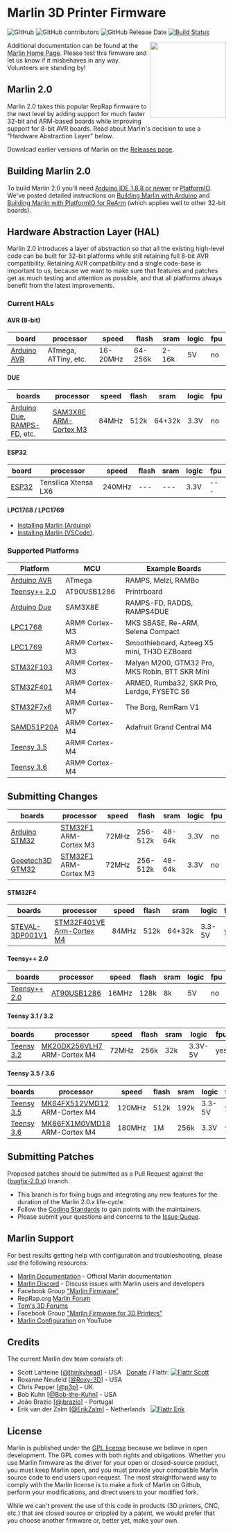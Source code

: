 # Marlin 3D Printer Firmware

![GitHub](https://img.shields.io/github/license/marlinfirmware/marlin.svg)
![GitHub contributors](https://img.shields.io/github/contributors/marlinfirmware/marlin.svg)
![GitHub Release Date](https://img.shields.io/github/release-date/marlinfirmware/marlin.svg)
[![Build Status](https://github.com/MarlinFirmware/Marlin/workflows/CI/badge.svg?branch=bugfix-2.0.x)](https://github.com/MarlinFirmware/Marlin/actions)

<img align="right" width=175 src="buildroot/share/pixmaps/logo/marlin-250.png" />

Additional documentation can be found at the [Marlin Home Page](https://marlinfw.org/).
Please test this firmware and let us know if it misbehaves in any way. Volunteers are standing by!

## Marlin 2.0

Marlin 2.0 takes this popular RepRap firmware to the next level by adding support for much faster 32-bit and ARM-based boards while improving support for 8-bit AVR boards. Read about Marlin's decision to use a "Hardware Abstraction Layer" below.

Download earlier versions of Marlin on the [Releases page](https://github.com/MarlinFirmware/Marlin/releases).

## Building Marlin 2.0

To build Marlin 2.0 you'll need [Arduino IDE 1.8.8 or newer](https://www.arduino.cc/en/main/software) or [PlatformIO](http://docs.platformio.org/en/latest/ide.html#platformio-ide). We've posted detailed instructions on [Building Marlin with Arduino](https://marlinfw.org/docs/basics/install_arduino.html) and [Building Marlin with PlatformIO for ReArm](https://marlinfw.org/docs/basics/install_rearm.html) (which applies well to other 32-bit boards).

## Hardware Abstraction Layer (HAL)

Marlin 2.0 introduces a layer of abstraction so that all the existing high-level code can be built for 32-bit platforms while still retaining full 8-bit AVR compatibility. Retaining AVR compatibility and a single code-base is important to us, because we want to make sure that features and patches get as much testing and attention as possible, and that all platforms always benefit from the latest improvements.

### Current HALs

  #### AVR (8-bit)

  | board                                  | processor            | speed    | flash   | sram  | logic | fpu |
  | -------------------------------------- | -------------------- | -------- | ------- | ----- | ----- | --- |
  | [Arduino AVR](https://www.arduino.cc/) | ATmega, ATTiny, etc. | 16-20MHz | 64-256k | 2-16k | 5V    | no  |

  #### DUE

  | boards                                                                                                           | processor                                                                  | speed | flash | sram   | logic | fpu |
  | ---------------------------------------------------------------------------------------------------------------- | -------------------------------------------------------------------------- | ----- | ----- | ------ | ----- | --- |
  | [Arduino Due](https://www.arduino.cc/en/Guide/ArduinoDue), [RAMPS-FD](http://www.reprap.org/wiki/RAMPS-FD), etc. | [SAM3X8E ARM-Cortex M3](http://www.microchip.com/wwwproducts/en/ATsam3x8e) | 84MHz | 512k  | 64+32k | 3.3V  | no  |

  #### ESP32

  | board                                                                  | processor            | speed  | flash | sram | logic | fpu |
  | ---------------------------------------------------------------------- | -------------------- | ------ | ----- | ---- | ----- | --- |
  | [ESP32](https://www.espressif.com/en/products/hardware/esp32/overview) | Tensilica Xtensa LX6 | 240MHz | ---   | ---  | 3.3V  | --- |

  #### LPC1768 / LPC1769

  - [Installing Marlin (Arduino)](http://marlinfw.org/docs/basics/install_arduino.html)
  - [Installing Marlin (VSCode)](http://marlinfw.org/docs/basics/install_platformio_vscode.html).

### Supported Platforms

  | Platform                                                                                                                                                                                                  | MCU            | Example Boards                                  |
  | --------------------------------------------------------------------------------------------------------------------------------------------------------------------------------------------------------- | -------------- | ----------------------------------------------- |
  | [Arduino AVR](https://www.arduino.cc/)                                                                                                                                                                    | ATmega         | RAMPS, Melzi, RAMBo                             |
  | [Teensy++ 2.0](http://www.microchip.com/wwwproducts/en/AT90USB1286)                                                                                                                                       | AT90USB1286    | Printrboard                                     |
  | [Arduino Due](https://www.arduino.cc/en/Guide/ArduinoDue)                                                                                                                                                 | SAM3X8E        | RAMPS-FD, RADDS, RAMPS4DUE                      |
  | [LPC1768](http://www.nxp.com/products/microcontrollers-and-processors/arm-based-processors-and-mcus/lpc-cortex-m-mcus/lpc1700-cortex-m3/512kb-flash-64kb-sram-ethernet-usb-lqfp100-package:LPC1768FBD100) | ARM® Cortex-M3 | MKS SBASE, Re-ARM, Selena Compact               |
  | [LPC1769](https://www.nxp.com/products/processors-and-microcontrollers/arm-microcontrollers/general-purpose-mcus/lpc1700-cortex-m3/512kb-flash-64kb-sram-ethernet-usb-lqfp100-package:LPC1769FBD100)      | ARM® Cortex-M3 | Smoothieboard, Azteeg X5 mini, TH3D EZBoard     |
  | [STM32F103](https://www.st.com/en/microcontrollers-microprocessors/stm32f103.html)                                                                                                                        | ARM® Cortex-M3 | Malyan M200, GTM32 Pro, MKS Robin, BTT SKR Mini |
  | [STM32F401](https://www.st.com/en/microcontrollers-microprocessors/stm32f401.html)                                                                                                                        | ARM® Cortex-M4 | ARMED, Rumba32, SKR Pro, Lerdge, FYSETC S6      |
  | [STM32F7x6](https://www.st.com/en/microcontrollers-microprocessors/stm32f7x6.html)                                                                                                                        | ARM® Cortex-M7 | The Borg, RemRam V1                             |
  | [SAMD51P20A](https://www.adafruit.com/product/4064)                                                                                                                                                       | ARM® Cortex-M4 | Adafruit Grand Central M4                       |
  | [Teensy 3.5](https://www.pjrc.com/store/teensy35.html)                                                                                                                                                    | ARM® Cortex-M4 |
  | [Teensy 3.6](https://www.pjrc.com/store/teensy36.html)                                                                                                                                                    | ARM® Cortex-M4 |

## Submitting Changes

  | boards                                                                                                     | processor                                                                                      | speed | flash    | sram   | logic | fpu |
  | ---------------------------------------------------------------------------------------------------------- | ---------------------------------------------------------------------------------------------- | ----- | -------- | ------ | ----- | --- |
  | [Arduino STM32](https://github.com/rogerclarkmelbourne/Arduino_STM32)                                      | [STM32F1](https://www.st.com/en/microcontrollers-microprocessors/stm32f103.html) ARM-Cortex M3 | 72MHz | 256-512k | 48-64k | 3.3V  | no  |
  | [Geeetech3D GTM32](https://github.com/Geeetech3D/Diagram/blob/master/Rostock301/Hardware_GTM32_PRO_VB.pdf) | [STM32F1](https://www.st.com/en/microcontrollers-microprocessors/stm32f103.html) ARM-Cortex M3 | 72MHz | 256-512k | 48-64k | 3.3V  | no  |

  #### STM32F4

  | boards                                                                        | processor                                                                           | speed | flash | sram   | logic  | fpu |
  | ----------------------------------------------------------------------------- | ----------------------------------------------------------------------------------- | ----- | ----- | ------ | ------ | --- |
  | [STEVAL-3DP001V1](http://www.st.com/en/evaluation-tools/steval-3dp001v1.html) | [STM32F401VE Arm-Cortex M4](http://www.st.com/en/microcontrollers/stm32f401ve.html) | 84MHz | 512k  | 64+32k | 3.3-5V | yes |

  #### Teensy++ 2.0

  | boards                                                              | processor                                                          | speed | flash | sram | logic | fpu |
  | ------------------------------------------------------------------- | ------------------------------------------------------------------ | ----- | ----- | ---- | ----- | --- |
  | [Teensy++ 2.0](http://www.microchip.com/wwwproducts/en/AT90USB1286) | [AT90USB1286](http://www.microchip.com/wwwproducts/en/AT90USB1286) | 16MHz | 128k  | 8k   | 5V    | no  |

  #### Teensy 3.1 / 3.2

  | boards                                                 | processor                                                                                       | speed | flash | sram | logic   | fpu |
  | ------------------------------------------------------ | ----------------------------------------------------------------------------------------------- | ----- | ----- | ---- | ------- | --- |
  | [Teensy 3.2](https://www.pjrc.com/store/teensy32.html) | [MK20DX256VLH7](https://www.mouser.com/ProductDetail/NXP-Freescale/MK20DX256VLH7) ARM-Cortex M4 | 72MHz | 256k  | 32k  | 3.3V-5V | yes |

  #### Teensy 3.5 / 3.6

  | boards                                                 | processor                                                                                         | speed  | flash | sram | logic  | fpu |
  | ------------------------------------------------------ | ------------------------------------------------------------------------------------------------- | ------ | ----- | ---- | ------ | --- |
  | [Teensy 3.5](https://www.pjrc.com/store/teensy35.html) | [MK64FX512VMD12](https://www.mouser.com/ProductDetail/NXP-Freescale/MK64FX512VMD12) ARM-Cortex M4 | 120MHz | 512k  | 192k | 3.3-5V | yes |
  | [Teensy 3.6](https://www.pjrc.com/store/teensy36.html) | [MK66FX1M0VMD18](https://www.mouser.com/ProductDetail/NXP-Freescale/MK66FX1M0VMD18) ARM-Cortex M4 | 180MHz | 1M    | 256k | 3.3V   | yes |

## Submitting Patches

Proposed patches should be submitted as a Pull Request against the ([bugfix-2.0.x](https://github.com/MarlinFirmware/Marlin/tree/bugfix-2.0.x)) branch.

- This branch is for fixing bugs and integrating any new features for the duration of the Marlin 2.0.x life-cycle.
- Follow the [Coding Standards](https://marlinfw.org/docs/development/coding_standards.html) to gain points with the maintainers.
- Please submit your questions and concerns to the [Issue Queue](https://github.com/MarlinFirmware/Marlin/issues).

## Marlin Support

For best results getting help with configuration and troubleshooting, please use the following resources:

- [Marlin Documentation](http://marlinfw.org) - Official Marlin documentation
- [Marlin Discord](https://discord.gg/n5NJ59y) - Discuss issues with Marlin users and developers
- Facebook Group ["Marlin Firmware"](https://www.facebook.com/groups/1049718498464482/)
- RepRap.org [Marlin Forum](http://forums.reprap.org/list.php?415)
- [Tom's 3D Forums](https://discuss.toms3d.org/)
- Facebook Group ["Marlin Firmware for 3D Printers"](https://www.facebook.com/groups/3Dtechtalk/)
- [Marlin Configuration](https://www.youtube.com/results?search_query=marlin+configuration) on YouTube

## Credits

The current Marlin dev team consists of:

 - Scott Lahteine [[@thinkyhead](https://github.com/thinkyhead)] - USA &nbsp; [Donate](http://www.thinkyhead.com/donate-to-marlin) / Flattr: [![Flattr Scott](http://api.flattr.com/button/flattr-badge-large.png)](https://flattr.com/submit/auto?user_id=thinkyhead&url=https://github.com/MarlinFirmware/Marlin&title=Marlin&language=&tags=github&category=software)
 - Roxanne Neufeld [[@Roxy-3D](https://github.com/Roxy-3D)] - USA
 - Chris Pepper [[@p3p](https://github.com/p3p)] - UK
 - Bob Kuhn [[@Bob-the-Kuhn](https://github.com/Bob-the-Kuhn)] - USA
 - João Brazio [[@jbrazio](https://github.com/jbrazio)] - Portugal
 - Erik van der Zalm [[@ErikZalm](https://github.com/ErikZalm)] - Netherlands &nbsp; [![Flattr Erik](http://api.flattr.com/button/flattr-badge-large.png)](https://flattr.com/submit/auto?user_id=ErikZalm&url=https://github.com/MarlinFirmware/Marlin&title=Marlin&language=&tags=github&category=software)

## License

Marlin is published under the [GPL license](/LICENSE) because we believe in open development. The GPL comes with both rights and obligations. Whether you use Marlin firmware as the driver for your open or closed-source product, you must keep Marlin open, and you must provide your compatible Marlin source code to end users upon request. The most straightforward way to comply with the Marlin license is to make a fork of Marlin on Github, perform your modifications, and direct users to your modified fork.

While we can't prevent the use of this code in products (3D printers, CNC, etc.) that are closed source or crippled by a patent, we would prefer that you choose another firmware or, better yet, make your own.
